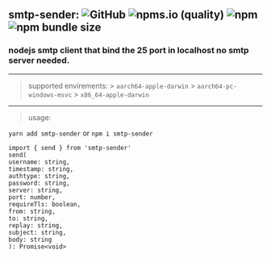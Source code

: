 ## smtp-sender: ![GitHub](https://img.shields.io/github/license/KM8Oz/smtp-sender?style=plastic) ![npms.io (quality)](https://img.shields.io/npms-io/quality-score/smtp-sender?style=plastic) ![npm](https://img.shields.io/npm/dw/smtp-sender?style=plastic) ![npm bundle size](https://img.shields.io/bundlephobia/min/smtp-sender?style=plastic)

### nodejs smtp client that bind the 25 port in localhost no smtp server needed.

-----------------------------

> supported envirements:
    > `aarch64-apple-darwin`
    > `aarch64-pc-windows-msvc`
    > `x86_64-apple-darwin`

-----------------------------

> usage: 

`yarn add smtp-sender` or `npm i smtp-sender`

```
import { send } from 'smtp-sender'
send(
username: string,
timestamp: string, 
authtype: string, 
password: string, 
server: string, 
port: number, 
requireTls: boolean, 
from: string, 
to: string, 
replay: string, 
subject: string, 
body: string
): Promise<void>
```